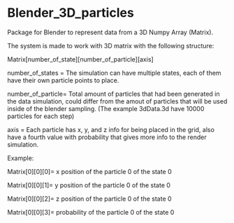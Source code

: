 # Blender_3D_particles

Package for Blender to represent data from a 3D Numpy Array (Matrix).

The system is made to work with 3D matrix with the following structure:

Matrix[number_of_state][number_of_particle][axis]

number_of_states = The simulation can have multiple states, each of them have their own particle points to place.

number_of_particle= Total amount of particles that had been generated in the data simulation, could differ from the amout of particles that will be used inside of the blender sampling. (The example 3dData.3d have 10000 particles for each step)

axis = Each particle has x, y, and z info for being placed in the grid, also have a fourth value with probability that gives more info to the render simulation.

Example:

Matrix[0][0][0]= x position of the particle 0 of the state 0

Matrix[0][0][1]= y position of the particle 0 of the state 0

Matrix[0][0][2]= z position of the particle 0 of the state 0

Matrix[0][0][3]= probability of the particle 0 of the state 0
